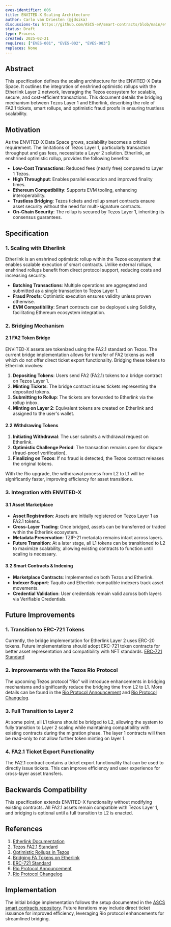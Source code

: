 ```yaml
---
eves-identifier: 006
title: ENVITED-X Scaling Architecture
author: Carlo van Driesten (@jdsika)
discussions-to: https://github.com/ASCS-eV/smart-contracts/blob/main/etherlink-bridge/README.md
status: Draft
type: Process
created: 2025-02-21
requires: ["EVES-001", "EVES-002", "EVES-003"]
replaces: None
---
```


## Abstract

This specification defines the scaling architecture for the ENVITED-X Data Space.
It outlines the integration of enshrined optimistic rollups with the Etherlink Layer 2 network, leveraging the Tezos ecosystem for scalable, secure, and cost-efficient transactions.
This document details the bridging mechanism between Tezos Layer 1 and Etherlink, describing the role of FA2.1 tickets, smart rollups, and optimistic fraud proofs in ensuring trustless scalability.

## Motivation

As the ENVITED-X Data Space grows, scalability becomes a critical requirement.
The limitations of Tezos Layer 1, particularly transaction throughput and gas fees, necessitate a Layer 2 solution.
Etherlink, an enshrined optimistic rollup, provides the following benefits:

- **Low-Cost Transactions**: Reduced fees (nearly free) compared to Layer 1 Tezos.
- **High Throughput**: Enables parallel execution and improved finality times.
- **Ethereum Compatibility**: Supports EVM tooling, enhancing interoperability.
- **Trustless Bridging**: Tezos tickets and rollup smart contracts ensure asset security without the need for multi-signature contracts.
- **On-Chain Security**: The rollup is secured by Tezos Layer 1, inheriting its consensus guarantees.

## Specification

### 1. Scaling with Etherlink

Etherlink is an enshrined optimistic rollup within the Tezos ecosystem that enables scalable execution of smart contracts. Unlike external rollups, enshrined rollups benefit from direct protocol support, reducing costs and increasing security.

- **Batching Transactions**: Multiple operations are aggregated and submitted as a single transaction to Tezos Layer 1.
- **Fraud Proofs**: Optimistic execution ensures validity unless proven otherwise.
- **EVM Compatibility**: Smart contracts can be deployed using Solidity, facilitating Ethereum ecosystem integration.

### 2. Bridging Mechanism

#### 2.1 FA2 Token Bridge

ENVITED-X assets are tokenized using the FA2.1 standard on Tezos. 
The current bridge implementation allows for transfer of FA2 tokens as well which do not offer direct ticket export functionality.
Bridging these tokens to Etherlink involves:

1. **Depositing Tokens**: Users send FA2 (FA2.1) tokens to a bridge contract on Tezos Layer 1.
2. **Minting Tickets**: The bridge contract issues tickets representing the deposited tokens.
3. **Submitting to Rollup**: The tickets are forwarded to Etherlink via the rollup inbox.
4. **Minting on Layer 2**: Equivalent tokens are created on Etherlink and assigned to the user's wallet.

#### 2.2 Withdrawing Tokens

1. **Initiating Withdrawal**: The user submits a withdrawal request on Etherlink.
2. **Optimistic Challenge Period**: The transaction remains open for dispute (fraud-proof verification).
3. **Finalizing on Tezos**: If no fraud is detected, the Tezos contract releases the original tokens.

With the Rio upgrade, the withdrawal process from L2 to L1 will be significantly faster, improving efficiency for asset transitions.

### 3. Integration with ENVITED-X

#### 3.1 Asset Marketplace

- **Asset Registration**: Assets are initially registered on Tezos Layer 1 as FA2.1 tokens.
- **Cross-Layer Trading**: Once bridged, assets can be transferred or traded within the Etherlink ecosystem.
- **Metadata Preservation**: TZIP-21 metadata remains intact across layers.
- **Future Transition**: At a later stage, all L1 tokens can be transitioned to L2 to maximize scalability, allowing existing contracts to function until scaling is necessary.

#### 3.2 Smart Contracts & Indexing

- **Marketplace Contracts**: Implemented on both Tezos and Etherlink.
- **Indexer Support**: Taquito and Etherlink-compatible indexers track asset movements.
- **Credential Validation**: User credentials remain valid across both layers via Verifiable Credentials.

## Future Improvements

### 1. Transition to ERC-721 Tokens

Currently, the bridge implementation for Etherlink Layer 2 uses ERC-20 tokens. Future implementations should adopt ERC-721 token contracts for better asset representation and compatibility with NFT standards. [ERC-721 Standard](https://ethereum.org/en/developers/docs/standards/tokens/erc-721/)

### 2. Improvements with the Tezos Rio Protocol

The upcoming Tezos protocol "Rio" will introduce enhancements in bridging mechanisms and significantly reduce the bridging time from L2 to L1. More details can be found in the [Rio Protocol Announcement](https://research-development.nomadic-labs.com/rio-announcement.html) and [Rio Protocol Changelog](https://octez.tezos.com/docs/protocols/022_rio.html).

### 3. Full Transition to Layer 2

At some point, all L1 tokens should be bridged to L2, allowing the system to fully transition to Layer 2 scaling while maintaining compatibility with existing contracts during the migration phase. The layer 1 contracts will then be read-only to not allow further token minting on layer 1.

### 4. FA2.1 Ticket Export Functionality

The FA2.1 contract contains a ticket export functionality that can be used to directly issue tickets. This can improve efficiency and user experience for cross-layer asset transfers.

## Backwards Compatibility

This specification extends ENVITED-X functionality without modifying existing contracts. All FA2.1 assets remain compatible with Tezos Layer 1, and bridging is optional until a full transition to L2 is enacted.

## References

1. [Etherlink Documentation](https://docs.etherlink.com/)
2. [Tezos FA2.1 Standard](https://gitlab.com/tzip/tzip/-/blob/master/proposals/tzip-21/tzip-21.md)
3. [Optimistic Rollups in Tezos](https://research.tezos.com/optimistic-rollups)
4. [Bridging FA Tokens on Etherlink](https://docs.etherlink.com/bridging/bridging-fa)
5. [ERC-721 Standard](https://ethereum.org/en/developers/docs/standards/tokens/erc-721/)
6. [Rio Protocol Announcement](https://research-development.nomadic-labs.com/rio-announcement.html)
7. [Rio Protocol Changelog](https://octez.tezos.com/docs/protocols/022_rio.html)

## Implementation

The initial bridge implementation follows the setup documented in the [ASCS smart contracts repository](https://github.com/ASCS-eV/smart-contracts/blob/main/etherlink-bridge/README.md). Future iterations may include direct ticket issuance for improved efficiency, leveraging Rio protocol enhancements for streamlined bridging.
